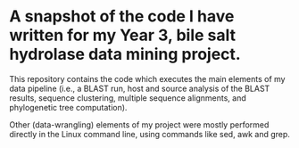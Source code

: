 # A snapshot of the code I have written for my Year 3, bile salt hydrolase data mining project.

This repository contains the code which executes the main elements of my data pipeline (i.e., a BLAST run, host and source analysis of the BLAST results, sequence clustering, multiple sequence alignments, and phylogenetic tree computation). 

Other (data-wrangling) elements of my project were mostly performed directly in the Linux command line, using commands like sed, awk and grep.
